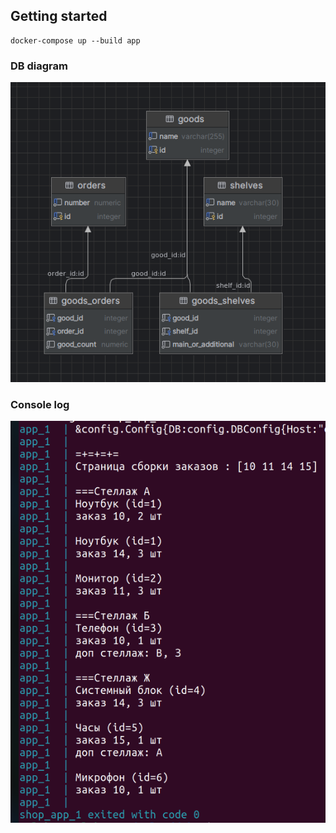 ## Getting started

```
docker-compose up --build app
```
### DB diagram
<img alt="DB diagram" src="db_diagram.png"/>

### Console log
<img alt="Console log" src="result.png"/>
